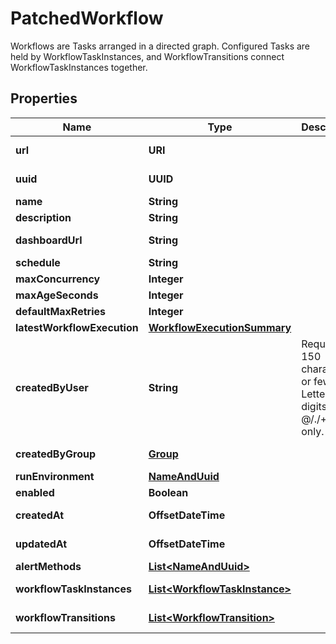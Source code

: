 

# PatchedWorkflow

Workflows are Tasks arranged in a directed graph. Configured Tasks are held by WorkflowTaskInstances, and WorkflowTransitions connect WorkflowTaskInstances together.

## Properties

Name | Type | Description | Notes
------------ | ------------- | ------------- | -------------
**url** | **URI** |  |  [optional] [readonly]
**uuid** | **UUID** |  |  [optional] [readonly]
**name** | **String** |  |  [optional]
**description** | **String** |  |  [optional]
**dashboardUrl** | **String** |  |  [optional] [readonly]
**schedule** | **String** |  |  [optional]
**maxConcurrency** | **Integer** |  |  [optional]
**maxAgeSeconds** | **Integer** |  |  [optional]
**defaultMaxRetries** | **Integer** |  |  [optional]
**latestWorkflowExecution** | [**WorkflowExecutionSummary**](WorkflowExecutionSummary.md) |  |  [optional]
**createdByUser** | **String** | Required. 150 characters or fewer. Letters, digits and @/./+/-/_ only. |  [optional] [readonly]
**createdByGroup** | [**Group**](Group.md) |  |  [optional] [readonly]
**runEnvironment** | [**NameAndUuid**](NameAndUuid.md) |  |  [optional]
**enabled** | **Boolean** |  |  [optional]
**createdAt** | **OffsetDateTime** |  |  [optional] [readonly]
**updatedAt** | **OffsetDateTime** |  |  [optional] [readonly]
**alertMethods** | [**List&lt;NameAndUuid&gt;**](NameAndUuid.md) |  |  [optional]
**workflowTaskInstances** | [**List&lt;WorkflowTaskInstance&gt;**](WorkflowTaskInstance.md) |  |  [optional] [readonly]
**workflowTransitions** | [**List&lt;WorkflowTransition&gt;**](WorkflowTransition.md) |  |  [optional] [readonly]



